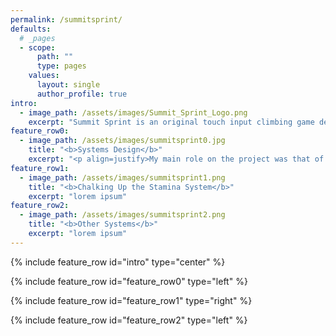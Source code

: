 ```yaml
---
permalink: /summitsprint/
defaults:
  # _pages
  - scope:
      path: ""
      type: pages
    values:
      layout: single
      author_profile: true
intro:
  - image_path: /assets/images/Summit_Sprint_Logo.png
    excerpt: "Summit Sprint is an original touch input climbing game developed in Unity<br/>as part of a large, interdisciplinary project completed at Futuregames."
feature_row0:
  - image_path: /assets/images/summitsprint0.jpg
    title: "<b>Systems Design</b>"
    excerpt: "<p align=justify>My main role on the project was that of system designer, a role I had yet to play. After the design team had decided upon the mechanics we wanted to include in the game, I began designing the underlying systems that would support those mechanics. The main system I will highlight here is the \"stamina\" system, which eventually would come to be called the chalk system.</p>"
feature_row1:
  - image_path: /assets/images/summitsprint1.png
    title: "<b>Chalking Up the Stamina System</b>"
    excerpt: "lorem ipsum"
feature_row2:
  - image_path: /assets/images/summitsprint2.png
    title: "<b>Other Systems</b>"
    excerpt: "lorem ipsum"
---
```

{% include feature_row id="intro" type="center" %}

{% include feature_row id="feature_row0" type="left" %}

{% include feature_row id="feature_row1" type="right" %}

{% include feature_row id="feature_row2" type="left" %}
